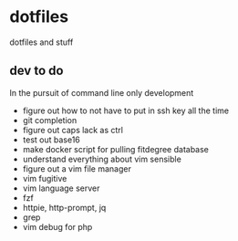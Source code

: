 # dotfiles

dotfiles and stuff


## dev to do

In the pursuit of command line only development

* figure out how to not have to put in ssh key all the time
* git completion
* figure out caps lack as ctrl
* test out base16
* make docker script for pulling fitdegree database
* understand everything about vim sensible
* figure out a vim file manager
* vim fugitive
* vim language server
* fzf
* httpie, http-prompt, jq
* grep
* vim debug for php

